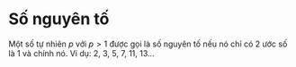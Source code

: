 ﻿# Số nguyên tố
Một số tự nhiên $p$ với $p > 1$ được gọi là số nguyên tố nếu nó chỉ có 2 ước số là 1 và chính nó. Ví dụ: 2, 3, 5, 7, 11, 13...